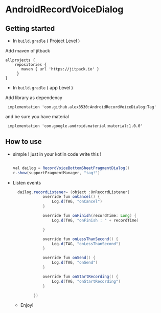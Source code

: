 # AndroidRecordVoiceDialog


## Getting started
* In ``` build.gradle ``` (  Project Level  )

Add maven of jitback

 ```
allprojects { 
     repositories { 
        maven { url 'https://jitpack.io' }
      }
 }   
```
* In ``` build.gradle ``` (  app Level  )

Add library as dependency 
```
 implementation 'com.github.alex8530:AndroidRecordVoiceDialog:Tag'
```
and be sure you have material
```
 implementation 'com.google.android.material:material:1.0.0'
```
   

## How to use

* simple ! just in your kotlin code write this !

   ```java
   
  val dailog = RecordVoiceBottomSheetFragmentDialog()
  r.show(supportFragmentManager, "tag!")
   
   ```
   
* Listen events

   ```java
     dailog.recordListener= (object :OnRecordListener{
                override fun onCancel() {
                    Log.d(TAG, "onCancel")
                }

                override fun onFinish(recordTime: Long) {
                    Log.d(TAG, "onFinish : " + recordTime)

                }

                override fun onLessThanSecond() {
                    Log.d(TAG, "onLessThanSecond")
                }

                override fun onSend() {
                    Log.d(TAG, "onSend")
                }

                override fun onStartRecording() {
                    Log.d(TAG, "onStartRecording")
                }

            })
   
   ```
  * Enjoy!
  
  
   
